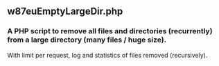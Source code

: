 ## w87euEmptyLargeDir.php
### A **PHP script** to **remove all files** and directories (**recurrently**) from a **large directory** (many files / huge size).
With limit per request, log and statistics of files removed (recursively).
